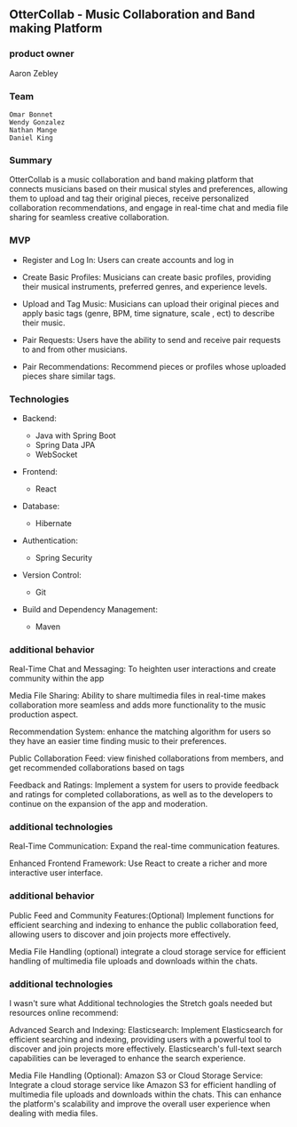 ## OtterCollab - Music Collaboration and Band making Platform

### product owner 
Aaron Zebley

### Team
	Omar Bonnet
    Wendy Gonzalez
    Nathan Mange
    Daniel King

### Summary
OtterCollab is a music collaboration and band making platform that connects musicians based on their musical styles and preferences, allowing them to upload and tag their original pieces, receive personalized collaboration recommendations, and engage in real-time chat and media file sharing for seamless creative collaboration.

### MVP
- Register and Log In: Users can  create accounts and log in 

- Create Basic Profiles: Musicians can create basic profiles, providing their musical instruments, preferred genres, and experience levels.

- Upload and Tag Music: Musicians can upload their original pieces and apply basic tags (genre, BPM, time signature, scale , ect) to describe their music.

- Pair Requests: Users have the ability to send and receive pair requests to and from other musicians.

- Pair Recommendations: Recommend pieces or profiles whose uploaded pieces share similar tags.

### Technologies
- Backend:
  - Java with Spring Boot
  - Spring Data JPA
  - WebSocket


- Frontend:
  - React


- Database:
  - Hibernate


- Authentication:
  - Spring Security


- Version Control:
  - Git


- Build and Dependency Management:
  - Maven

### additional behavior 
Real-Time Chat and Messaging:
    To heighten user interactions and create community within the app

Media File Sharing:
    Ability to share multimedia files in real-time makes collaboration more seamless and adds more functionality to the music production aspect.

Recommendation System:
    enhance the matching algorithm for users so they have an easier time finding music to their preferences.

Public Collaboration Feed:
    view finished collaborations from members, and get recommended collaborations based on tags

Feedback and Ratings:
    Implement a system for users to provide feedback and ratings for completed collaborations, as well as to the developers to continue on the expansion of the app and moderation.

### additional technologies
Real-Time Communication:
    Expand the real-time communication features.

Enhanced Frontend Framework:
    Use React to create a richer and more interactive user interface.

 
### additional behavior
Public Feed and Community Features:(Optional)
    Implement functions for efficient searching and indexing to enhance the public collaboration feed, allowing users to discover and join projects more effectively.

Media File Handling (optional)
    integrate a cloud storage service for  efficient handling of multimedia file uploads and downloads within the chats.

### additional technologies
 I wasn't sure what Additional technologies the Stretch goals needed but resources online recommend:

Advanced Search and Indexing:
    Elasticsearch:
        Implement Elasticsearch for efficient searching and indexing, providing users with a powerful tool to discover and join projects more effectively. Elasticsearch's full-text search capabilities can be leveraged to enhance the search experience.


Media File Handling (Optional):
Amazon S3 or Cloud Storage Service:
    Integrate a cloud storage service like Amazon S3 for efficient handling of multimedia file uploads and downloads within the chats. This can enhance the platform's scalability and improve the overall user experience when dealing with media files.
